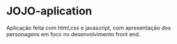 # JOJO-aplication

Aplicação feita com html,css e javascript, com apresentação dos personagens em foco no desenvolvimento front end.
